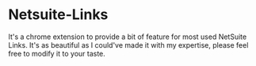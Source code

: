 # Netsuite-Links
It's a chrome extension to provide a bit of feature for most used NetSuite Links.
It's as beautiful as I could've made it with my expertise, please feel free to modify it to your taste.
